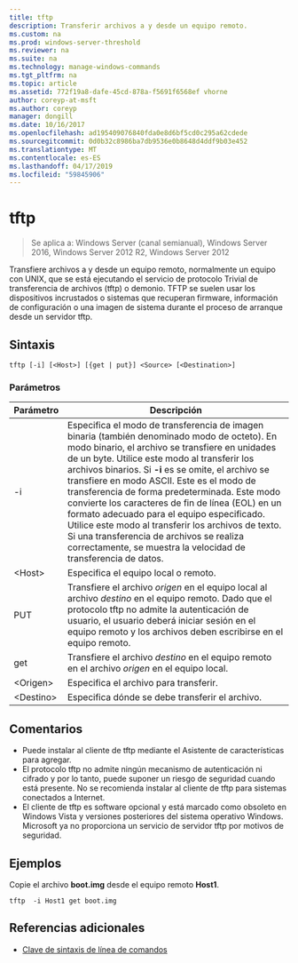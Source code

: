 ```yaml
---
title: tftp
description: Transferir archivos a y desde un equipo remoto.
ms.custom: na
ms.prod: windows-server-threshold
ms.reviewer: na
ms.suite: na
ms.technology: manage-windows-commands
ms.tgt_pltfrm: na
ms.topic: article
ms.assetid: 772f19a8-dafe-45cd-878a-f5691f6568ef vhorne
author: coreyp-at-msft
ms.author: coreyp
manager: dongill
ms.date: 10/16/2017
ms.openlocfilehash: ad195409076840fda0e8d6bf5cd0c295a62cdede
ms.sourcegitcommit: 0d0b32c8986ba7db9536e0b8648d4ddf9b03e452
ms.translationtype: MT
ms.contentlocale: es-ES
ms.lasthandoff: 04/17/2019
ms.locfileid: "59845906"
---
```

# <a name="tftp"></a>tftp

>Se aplica a: Windows Server (canal semianual), Windows Server 2016, Windows Server 2012 R2, Windows Server 2012

Transfiere archivos a y desde un equipo remoto, normalmente un equipo con UNIX, que se está ejecutando el servicio de protocolo Trivial de transferencia de archivos (tftp) o demonio. TFTP se suelen usar los dispositivos incrustados o sistemas que recuperan firmware, información de configuración o una imagen de sistema durante el proceso de arranque desde un servidor tftp.   

## <a name="syntax"></a>Sintaxis  
```  
tftp [-i] [<Host>] [{get | put}] <Source> [<Destination>]  
```  

### <a name="parameters"></a>Parámetros  
|Parámetro|Descripción|  
|-------|--------|  
|-i|Especifica el modo de transferencia de imagen binaria (también denominado modo de octeto). En modo binario, el archivo se transfiere en unidades de un byte. Utilice este modo al transferir los archivos binarios. Si **-i** es se omite, el archivo se transfiere en modo ASCII. Este es el modo de transferencia de forma predeterminada. Este modo convierte los caracteres de fin de línea (EOL) en un formato adecuado para el equipo especificado. Utilice este modo al transferir los archivos de texto. Si una transferencia de archivos se realiza correctamente, se muestra la velocidad de transferencia de datos.|  
|\<Host\>|Especifica el equipo local o remoto.|  
|PUT|Transfiere el archivo *origen* en el equipo local al archivo *destino* en el equipo remoto. Dado que el protocolo tftp no admite la autenticación de usuario, el usuario deberá iniciar sesión en el equipo remoto y los archivos deben escribirse en el equipo remoto.|  
|get|Transfiere el archivo *destino* en el equipo remoto en el archivo *origen* en el equipo local.|  
|\<Origen\>|Especifica el archivo para transferir.|  
|\<Destino\>|Especifica dónde se debe transferir el archivo.|  

## <a name="remarks"></a>Comentarios  
-   Puede instalar al cliente de tftp mediante el Asistente de características para agregar.  
-   El protocolo tftp no admite ningún mecanismo de autenticación ni cifrado y por lo tanto, puede suponer un riesgo de seguridad cuando está presente. No se recomienda instalar al cliente de tftp para sistemas conectados a Internet.  
-   El cliente de tftp es software opcional y está marcado como obsoleto en Windows Vista y versiones posteriores del sistema operativo Windows. Microsoft ya no proporciona un servicio de servidor tftp por motivos de seguridad.  

## <a name="BKMK_Examples"></a>Ejemplos  
Copie el archivo **boot.img** desde el equipo remoto **Host1**.  
```  
tftp  -i Host1 get boot.img  
```  

## <a name="additional-references"></a>Referencias adicionales  
-   [Clave de sintaxis de línea de comandos](command-line-syntax-key.md)  
